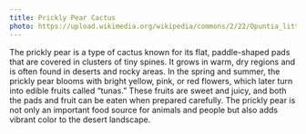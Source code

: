 ```yaml
---
title: Prickly Pear Cactus
photo: https://upload.wikimedia.org/wikipedia/commons/2/22/Opuntia_littoralis_var_vaseyi_4.jpg
---
```


The prickly pear is a type of cactus known for its flat, paddle-shaped pads that are covered in clusters of tiny spines. It grows in warm, dry regions and is often found in deserts and rocky areas. In the spring and summer, the prickly pear blooms with bright yellow, pink, or red flowers, which later turn into edible fruits called “tunas.” These fruits are sweet and juicy, and both the pads and fruit can be eaten when prepared carefully. The prickly pear is not only an important food source for animals and people but also adds vibrant color to the desert landscape.

